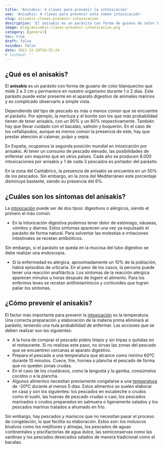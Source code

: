 ```yaml
---
title: 'Anisakis: 4 claves para prevenir la intoxicación'
seo: 'Anisakis: 4 claves para prevenir esta común intoxicación'
slug: anisakis-claves-prevenir-intoxicacion
description: 'El anisakis es un parásito con forma de gusano de color blanquecino que mide 2 a 3 cm y permanece en nuestro organismo durante 1 o 2 días.'
image: blog/anisakis-claves-prevenir-intoxicacion.png
category: [general]
toc: true
draft: false
noindex: false
date: 2021-12-20T16:55:24
# lastmod: ''
---
```


## ¿Qué es el anisakis?

El **anisakis** es un parásito con forma de gusano de color blanquecino que mide 2 a 3 cm y permanece en nuestro organismo durante 1 o 2 días. Este parásito puede estar presente en el aparato digestivo de animales marinos y es complicado observarlo a simple vista.

Dependiendo del tipo de pescado es más o menos común que se encuentre el parásito. Por ejemplo, la merluza y el bonito son los que más probabilidad tienen de tener anisakis, con un 90% y un 80% respectivamente. También hay que llevar cuidado con el bacalao, salmón y boquerón. En el caso de los cefalópodos, aunque es menos común la presencia de este, hay que prestar atención al calamar, pulpo y sepia.

En España, ocupamos la segunda posición mundial en intoxicación por anisakis. Al tener un consumo de pescado elevado, las posibilidades de enfermar son mayores que en otros países. Cada año se producen 8.000 intoxicaciones por anisakis y 1 de cada 3 pescados es portador del parásito.

En la zona del Cantábrico, la presencia de anisakis se encuentra en un 50% de los pescados. Sin embargo, en la zona del Mediterráneo este porcentaje disminuye bastante, siendo su presencia del 6%.

## ¿Cuáles son los síntomas del anisakis?

La [intoxicación](/trucos-prevenir-salmonella/) puede ser de dos tipos: digestivos o alérgicos, siendo el primero el más común.

- En la intoxicación digestiva podemos tener dolor de estómago, náuseas, vómitos y diarrea. Estos síntomas aparecen una vez ya expulsado el parásito de forma natural. Para solventar las molestias e irritaciones intestinales se recetan antibióticos.

Sin embargo, si el parásito se queda en la mucosa del tubo digestivo se debe realizar una endoscopia.

- Si la enfermedad es alérgica, aproximadamente un 10% de la población, habrá episodios de urticaria. En el peor de los casos, la persona puede tener una reacción anafiláctica. Los síntomas de la reacción alérgica aparecen minutos u horas después de ingerir el alimento. Para los enfermos leves se recetan antihistamínicos y corticoides que logran paliar los síntomas.

## ¿Cómo prevenir el anisakis?

El factor más importante para prevenir la [intoxicación](/como-matar-bicho-temperatura/) es la temperatura. Una correcta preparación y elaboración de la materia prima eliminará al parásito, teniendo una nula probabilidad de enfermar. Las acciones que se deben realizar son las siguientes:

- A la hora de comprar el pescado pídelo limpio y sin tripas o quítalas en el restaurante. Si no realizas este paso, no sirvas las zonas del pescado que se encuentren cercanas al aparato digestivo.
- Prepara el pescado a una temperatura que alcance como mínimo 60ºC durante 10 minutos. Cuece, fríe, hornea o plancha el pescado de forma que no queden zonas crudas.
- En el caso de los crustáceos, como la langosta y la gamba, consúmelos cocidos o a la plancha.
- Algunos alimentos necesitan previamente congelarse a una [temperatura](/) de -20ºC durante al menos 5 días. Estos alimentos se suelen elaborar en casa y son los siguientes: los pescados en escabeche o crudos como el sushi, las huevas de pescado crudas o casi, los pescados marinados o crudos preparados en salmuera o ligeramente salados y los pescados marinos tratados a ahumado en frío.

Sin embargo, hay pescados y mariscos que no necesitan pasar el proceso de congelación, lo que facilita su elaboración. Estos son: los moluscos bivalvos como los mejillones y almejas, los pescados de aguas continentales y piscifactorías de agua dulce, las semiconservas como las sardinas y los pescados desecados salados de manera tradicional como el bacalao.